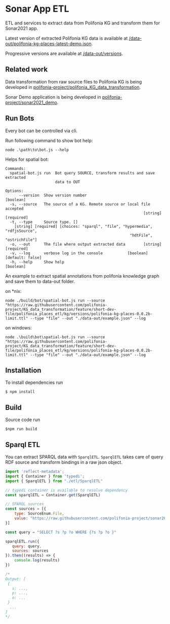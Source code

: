 # Sonar App ETL

ETL and services to extract data from Polifonia KG and transform them for Sonar2021 app.

Latest version of extracted Polifonia KG data is available at [/data-out/polifonia-kg-places-latest-demo.json](https://github.com/polifonia-project/sonar2021_data_transformation/blob/master/data-out/polifonia-kg-places-latest-demo.json).

Progressive versions are available at [/data-out/versions](https://github.com/polifonia-project/sonar2021_data_transformation/tree/master/data-out/versions).

## Related work

Data transformation from raw source files to Polifonia KG is being developed in [polifonia-project/polifonia_KG_data_transformation](https://github.com/polifonia-project/polifonia_KG_data_transformation).

Sonar Demo application is being developed in [polifonia-project/sonar2021_demo](https://github.com/polifonia-project/sonar2021_demo/).



## Run Bots

Every bot can be controlled via cli.

Run following command to show bot help:

```
node .\path\to\bot.js --help
```

Helps for spatial bot:

```
Commands:
  spatial-bot.js run  Bot query SOURCE, transform results and save extracted
                      data to OUT

Options:
      --version  Show version number                                   [boolean]
  -s, --source   The source of a KG. Remote source or local file accepted
                                                             [string] [required]
  -t, --type     Source type. []
    [string] [required] [choices: "sparql", "file", "hypermedia", "rdfjsSource",
                                                       "hdtFile", "ostrichFile"]
  -o, --out      The file where output extracted data        [string] [required]
  -v, --log      verbose log in the console           [boolean] [default: false]
  -h, --help     Show help                                             [boolean]
```



An example to extract spatial annotations from polifonia knowledge graph and save them to data-out folder.

on \*nix:
```
node ./build/bot/spatial-bot.js run --source "https://raw.githubusercontent.com/polifonia-project/KG_data_transformation/feature/short-dev-file/polifonia_places_etl/kg/versions/polifonia-kg-places-0.0.2b-limit.ttl" --type "file" --out "./data-out/example.json" --log
```

on windows:
```
node .\build\bot\spatial-bot.js run --source "https://raw.githubusercontent.com/polifonia-project/KG_data_transformation/feature/short-dev-file/polifonia_places_etl/kg/versions/polifonia-kg-places-0.0.2b-limit.ttl" --type "file" --out "./data-out/example.json" --log
```


## Installation

To install dependencies run

```
$ npm install
```

## Build
Source code run 

```
$npm run build
```

## Sparql ETL

You can extract SPARQL data with `SparqlETL`. `SparqlETL` takes care of query RDF source and transform bindings in a raw json object.

```js
import 'reflect-metadata';
import { Container } from 'typedi';
import { SparqlETL } from "./etl/SparqlETL"

// typedi container is available to resolve dependency
const sparqlETL = Container.get(SparqlETL)

// SPARQL sources
const sources = [{
    type: SourceEnum.File,
    value: "https://raw.githubusercontent.com/polifonia-project/sonar2021_demo/develop/src/assets/data/data_v2.jsonld"
}]

const query = "SELECT ?s ?p ?o WHERE {?s ?p ?o }"

sparqlETL.run({
   query: query,
   sources: sources
}).then((results) => {
    console.log(results)
})

/*
Output: [
 {
   s: ...,
   p: ...,
   o: ...
 }
  ...
]
*/
```
